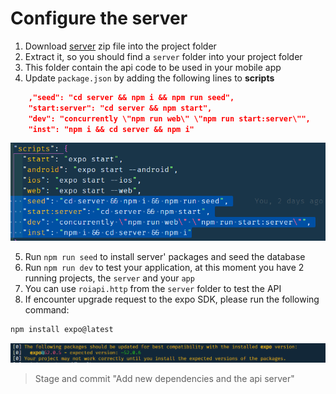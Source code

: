 # Configure the server

1. Download [server](./assets/server.zip) zip file into the project folder
2. Extract it, so you should find a `server` folder into your project folder
3. This folder contain the api code to be used in your mobile app
4. Update `package.json` by adding the following lines to **scripts**

```json
    ,"seed": "cd server && npm i && npm run seed",
    "start:server": "cd server && npm start",
    "dev": "concurrently \"npm run web\" \"npm run start:server\"",
    "inst": "npm i && cd server && npm i"
```

![command](Images/JH_2024-11-17-19-40-44.png)

5. Run `npm run seed` to install server' packages and seed the database
6. Run `npm run dev` to test your application, at this moment you have 2 running projects, the `server` and your `app`
7. You can use `roiapi.http` from the `server` folder to test the API
8. If encounter upgrade request to the expo SDK, please run the following command:

```bash
npm install expo@latest
```

![](Images/JH_2024-11-14-13-03-16.png)

> Stage and commit "Add new dependencies and the api server"
